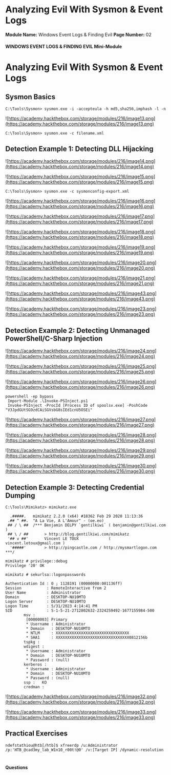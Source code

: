 <!--
 // Platform: Academy
// URL: https://academy.hackthebox.com/module/216/section/2301
// Platform Version: V1
// Module ID: 216
// Module Name: Windows Event Logs & Finding Evil
// Module Difficulty: Medium
// Section ID: 2301
// Section Title: Analyzing Evil With Sysmon & Event Logs
// Page Title: Hack The Box - Academy
// Page Number: 02
-->

# Analyzing Evil With Sysmon & Event Logs

**Module Name:** Windows Event Logs & Finding Evil **Page Number:** 02

#### 

#### WINDOWS EVENT LOGS & FINDING EVIL Mini-Module

# Analyzing Evil With Sysmon & Event Logs

## Sysmon Basics

``` shell-session
C:\Tools\Sysmon> sysmon.exe -i -accepteula -h md5,sha256,imphash -l -n
```

![https://academy.hackthebox.com/storage/modules/216/image13.png](https://academy.hackthebox.com/storage/modules/216/image13.png)

``` shell-session
C:\Tools\Sysmon> sysmon.exe -c filename.xml
```

## Detection Example 1: Detecting DLL Hijacking

![https://academy.hackthebox.com/storage/modules/216/image14.png](https://academy.hackthebox.com/storage/modules/216/image14.png)

![https://academy.hackthebox.com/storage/modules/216/image15.png](https://academy.hackthebox.com/storage/modules/216/image15.png)

``` shell-session
C:\Tools\Sysmon> sysmon.exe -c sysmonconfig-export.xml
```

![https://academy.hackthebox.com/storage/modules/216/image16.png](https://academy.hackthebox.com/storage/modules/216/image16.png)

![https://academy.hackthebox.com/storage/modules/216/image17.png](https://academy.hackthebox.com/storage/modules/216/image17.png)

![https://academy.hackthebox.com/storage/modules/216/image18.png](https://academy.hackthebox.com/storage/modules/216/image18.png)

![https://academy.hackthebox.com/storage/modules/216/image19.png](https://academy.hackthebox.com/storage/modules/216/image19.png)

![https://academy.hackthebox.com/storage/modules/216/image20.png](https://academy.hackthebox.com/storage/modules/216/image20.png)

![https://academy.hackthebox.com/storage/modules/216/image21.png](https://academy.hackthebox.com/storage/modules/216/image21.png)

![https://academy.hackthebox.com/storage/modules/216/image43.png](https://academy.hackthebox.com/storage/modules/216/image43.png)

![https://academy.hackthebox.com/storage/modules/216/image23.png](https://academy.hackthebox.com/storage/modules/216/image23.png)

## Detection Example 2: Detecting Unmanaged PowerShell/C-Sharp Injection

![https://academy.hackthebox.com/storage/modules/216/image24.png](https://academy.hackthebox.com/storage/modules/216/image24.png)

![https://academy.hackthebox.com/storage/modules/216/image25.png](https://academy.hackthebox.com/storage/modules/216/image25.png)

![https://academy.hackthebox.com/storage/modules/216/image26.png](https://academy.hackthebox.com/storage/modules/216/image26.png)

``` powershell-session
powershell -ep bypass
 Import-Module .\Invoke-PSInject.ps1
 Invoke-PSInject -ProcId [Process ID of spoolsv.exe] -PoshCode "V3JpdGUtSG9zdCAiSGVsbG8sIEd1cnU5OSEi"
```

![https://academy.hackthebox.com/storage/modules/216/image27.png](https://academy.hackthebox.com/storage/modules/216/image27.png)

![https://academy.hackthebox.com/storage/modules/216/image28.png](https://academy.hackthebox.com/storage/modules/216/image28.png)

![https://academy.hackthebox.com/storage/modules/216/image29.png](https://academy.hackthebox.com/storage/modules/216/image29.png)

![https://academy.hackthebox.com/storage/modules/216/image30.png](https://academy.hackthebox.com/storage/modules/216/image30.png)

## Detection Example 3: Detecting Credential Dumping

``` cmd-session
C:\Tools\Mimikatz> mimikatz.exe

  .#####.   mimikatz 2.2.0 (x64) #18362 Feb 29 2020 11:13:36
 .## ^ ##.  "A La Vie, A L'Amour" - (oe.eo)
 ## / \ ##  /*** Benjamin DELPY `gentilkiwi` ( benjamin@gentilkiwi.com )
 ## \ / ##       > http://blog.gentilkiwi.com/mimikatz
 '## v ##'       Vincent LE TOUX             ( vincent.letoux@gmail.com )
  '#####'        > http://pingcastle.com / http://mysmartlogon.com   ***/

mimikatz # privilege::debug
Privilege '20' OK

mimikatz # sekurlsa::logonpasswords

Authentication Id : 0 ; 1128191 (00000000:001136ff)
Session           : RemoteInteractive from 2
User Name         : Administrator
Domain            : DESKTOP-NU10MTO
Logon Server      : DESKTOP-NU10MTO
Logon Time        : 5/31/2023 4:14:41 PM
SID               : S-1-5-21-2712802632-2324259492-1677155984-500
        msv :
         [00000003] Primary
         * Username : Administrator
         * Domain   : DESKTOP-NU10MTO
         * NTLM     : XXXXXXXXXXXXXXXXXXXXXXXXXXXXXXXX
         * SHA1     : XXXXXXXXXXXXXXXXXXXXXXXXXXXXXXXX0812156b
        tspkg :
        wdigest :
         * Username : Administrator
         * Domain   : DESKTOP-NU10MTO
         * Password : (null)
        kerberos :
         * Username : Administrator
         * Domain   : DESKTOP-NU10MTO
         * Password : (null)
        ssp :   KO
        credman :
```

![https://academy.hackthebox.com/storage/modules/216/image32.png](https://academy.hackthebox.com/storage/modules/216/image32.png)

![https://academy.hackthebox.com/storage/modules/216/image33.png](https://academy.hackthebox.com/storage/modules/216/image33.png)

## Practical Exercises

``` shell-session
ndefstathiou@htb[/htb]$ xfreerdp /u:Administrator /p:'HTB_@cad3my_lab_W1n10_r00t!@0' /v:[Target IP] /dynamic-resolution
```

# 

# 

#### Questions

####